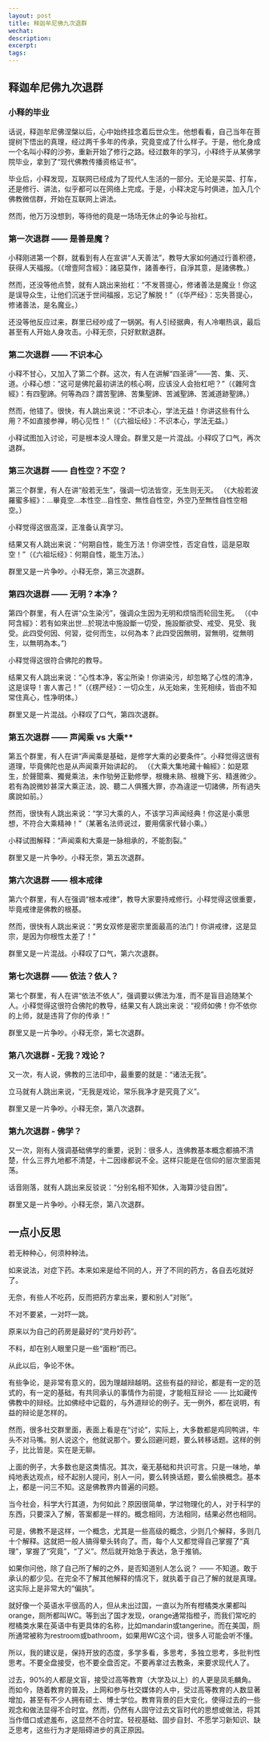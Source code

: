 ```yaml
---
layout: post
title: 释迦牟尼佛九次退群
wechat: 
description: 
excerpt: 
tags:
---
```


## 释迦牟尼佛九次退群

### 小释的毕业

话说，释迦牟尼佛涅槃以后，心中始终挂念着后世众生。他想看看，自己当年在菩提树下悟出的真理，经过两千多年的传承，究竟变成了什么样子。于是，他化身成一个名叫小释的沙弥，重新开始了修行之路。经过数年的学习，小释终于从某佛学院毕业，拿到了“现代佛教传播资格证书”。

毕业后，小释发现，互联网已经成为了现代人生活的一部分。无论是买菜、打车，还是修行、讲法，似乎都可以在网络上完成。于是，小释决定与时俱进，加入几个佛教微信群，开始在互联网上讲法。

然而，他万万没想到，等待他的竟是一场场无休止的争论与抬杠。

### 第一次退群 —— 是善是魔？

小释刚进第一个群，就看到有人在宣讲“人天善法”，教导大家如何通过行善积德，获得人天福报。（《增壹阿含經》：諸惡莫作，諸善奉行，自淨其意，是諸佛教。）

然而，还没等他点赞，就有人跳出来抬杠：“不发菩提心，修诸善法是魔业！你这是误导众生，让他们沉迷于世间福报，忘记了解脱！”（《华严经》：忘失菩提心，修诸善法，是名魔业。）

还没等他反应过来，群里已经吵成了一锅粥。有人引经据典，有人冷嘲热讽，最后甚至有人开始人身攻击。小释无奈，只好默默退群。

### 第二次退群 —— 不识本心

小释不甘心，又加入了第二个群。这次，有人在讲解“四圣谛”——苦、集、灭、道。小释心想：“这可是佛陀最初讲法的核心啊，应该没人会抬杠吧？”（《雜阿含經》：有四聖諦。何等為四？謂苦聖諦、苦集聖諦、苦滅聖諦、苦滅道跡聖諦。）

然而，他错了。很快，有人跳出来说：“不识本心，学法无益！你讲这些有什么用？不如直接参禅，明心见性！”（《六祖坛经》：不识本心，学法无益。）

小释试图加入讨论，可是根本没人理会。群里又是一片混战。小释叹了口气，再次退群。

### 第三次退群 —— 自性空？不空？

第三个群里，有人在讲“般若无生”，强调一切法皆空，无生则无灭。
（《大般若波羅蜜多經》：...畢竟空...本性空...自性空、無性自性空，外空乃至無性自性空相空。）

小释觉得这很高深，正准备认真学习。

结果又有人跳出来说：“何期自性，能生万法！你讲空性，否定自性，這是惡取空！”（《六祖坛经》：何期自性，能生万法。）

群里又是一片争吵。小释无奈，第三次退群。

### 第四次退群 —— 无明？本净？

第四个群里，有人在讲“众生染污”，强调众生因为无明和烦恼而轮回生死。
（《中阿含經》：若有如來出世...於現法中施設斷一切受，施設斷欲受、戒受、見受、我受。此四受何因、何習，從何而生，以何為本？此四受因無明，習無明，從無明生，以無明為本。”)

小释觉得这很符合佛陀的教导。

结果又有人跳出来说：“心性本净，客尘所染！你讲染污，却忽略了心性的清净，这是误导！害人害己！”（《楞严经》：一切众生，从无始来，生死相续，皆由不知常住真心，性净明体。）

群里又是一片混战。小释叹了口气，第四次退群。

### 第五次退群 —— 声闻乘 vs 大乘**

第五个群里，有人在讲“声闻乘是基础，是修学大乘的必要条件”。小释觉得这很有道理，毕竟佛陀也是从声闻乘开始讲起的。 （《大乘大集地藏十輪經》：如是眾生，於聲聞乘、獨覺乘法，未作劬勞正勤修學，根機未熟、根機下劣、精進微少。若有為說微妙甚深大乘正法，說、聽二人俱獲大罪，亦為違逆一切諸佛，所有過失廣說如前。）

然而，很快有人跳出来说：“学习大乘的人，不该学习声闻经典！你这是小乘思想，不符合大乘精神！”（某著名法师说过，要用儒家代替小乘。）

小释试图解释：“声闻乘和大乘是一脉相承的，不能割裂。”

群里又是一片争吵。小释无奈，第五次退群。

### 第六次退群 —— 根本戒律

第六个群里，有人在强调“根本戒律”，教导大家要持戒修行。小释觉得这很重要，毕竟戒律是佛教的根基。

然而，很快有人跳出来说：“男女双修是密宗里面最高的法门！你讲戒律，这是显宗，是因为你根性太差了！”

群里又是一片混战。小释叹了口气，第六次退群。

### 第七次退群 —— 依法？依人？

第七个群里，有人在讲“依法不依人”，强调要以佛法为准，而不是盲目追随某个人。小释觉得这很符合佛陀的教导，结果又有人跳出来说：“视师如佛！你不依你的上师，就是违背了你的传承！”

群里又是一片争吵。小释无奈，第七次退群。


### 第八次退群 - 无我？戏论？

又一次，有人说，佛教的三法印中，最重要的就是：“诸法无我”。

立马就有人跳出来说，“无我是戏论，常乐我净才是究竟了义”。

群里又是一片争吵。小释无奈，第八次退群。

### 第九次退群 - 佛学？

又一次，刚有人强调基础佛学的重要，说到：很多人，连佛教基本概念都搞不清楚，什么三界九地都不清楚，十二因缘都说不全。这样只能是在信仰的层次里面晃荡。

话音刚落，就有人跳出来反驳说：“分别名相不知休，入海算沙徒自困”。

群里又是一片争吵。小释无奈，第八次退群。

## 一点小反思

若无种种心，何须种种法。

如来说法，对症下药。本来如来是给不同的人，开了不同的药方，各自去吃就好了。

无奈，有些人不吃药，反而把药方拿出来，要和别人“对账”。

不对不要紧，一对吓一跳。

原来以为自己的药房是最好的“灵丹妙药”。

不料，却在别人眼里只是一些“面粉”而已。

从此以后，争论不休。

有些争论，是非常有意义的，因为理越辩越明。这些有益的辩论，都是有一定的范式的，有一定的基础，有共同承认的事情作为前提，才能相互辩论 —— 比如藏传佛教中的辩经。比如佛经中记载的，与外道辩论的例子。无一例外，都在说明，有益的辩论是怎样的。

然而，很多社交群里面，表面上看是在“讨论”，实际上，大多数都是鸡同鸭讲，牛头不对马嘴。别人说这个，他就说那个。要么回避问题，要么转移话题。这样的例子，比比皆是。实在是无聊。

上面的例子，大多数也是这类情况。其次，毫无基础和共识可言。只是一味地，单纯地表达观点，经不起别人提问，别人一问，要么转换话题，要么偷换概念。基本上，都是一问三不知。这是佛教界内普遍的问题。

当今社会，科学大行其道，为何如此？原因很简单，学过物理化的人，对于科学的东西，只要深入了解，答案都是一样的。概念相同，方法相同，结果必然也相同。

可是，佛教不是这样，一个概念，尤其是一些高级的概念，少则几个解释，多则几十个解释。这就把一般人搞得晕头转向了。而，每个人又都觉得自己掌握了“真理”，掌握了“究竟”，“了义”。然后就开始急于表达，急于推销。

如果你问他，除了自己所了解的之外，是否知道别人怎么说？ —— 不知道。敢于承认的都少见。在完全不了解其他解释的情况下，就执着于自己了解的就是真理。这实际上是非常大的“偏执”。

就好像一个英语水平很高的人，但从未出过国，一直以为所有柑橘类水果都叫orange，厕所都叫WC。等到出了国才发现，orange通常指橙子，而我们常吃的柑橘类水果在英语中有更具体的名称，比如mandarin或tangerine。而在美国，厕所通常被称为restroom或bathroom，如果用WC这个词，很多人可能会听不懂。

所以，我的建议是，保持开放的态度，多学多看，多思考，多独立思考，多批判性思考。不要全盘接受，也不要全盘否定。不要再拿过去教条，来要求现代人了。

过去，90%的人都是文盲，接受过高等教育（大学及以上）的人更是凤毛麟角。而如今，随着教育的普及，上网和参与社交媒体的人中，受过高等教育的人数显著增加，甚至有不少人拥有硕士、博士学位。教育背景的巨大变化，使得过去的一些观念和做法显得不合时宜。然而，仍然有人固守过去文盲时代的思想或做法，将其当作借口或遮羞布，这显然不合时宜。轻视基础、固步自封、不愿学习新知识、缺乏思考，这些行为才是阻碍进步的真正原因。




